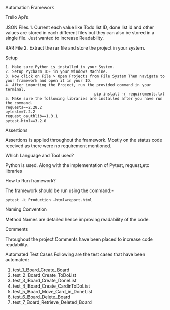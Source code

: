 Automation Framework

Trello Api’s

JSON Files
    1.  Current each value like Todo list ID, done list id and other values are stored in each different files but they can also be stored in a single file. Just wanted to increase Readability.


RAR File
    2.  Extract the rar file and store the project in your system.

Setup

    1. Make sure Python is installed in your System.
    2. Setup Pycharm IDE in your Windows Machine.
    3. Now click on File > Open Projects from File System Then navigate to your framework and open it in your ID.
    4. After importing the Project, run the provided command in your terminal.
                                           pip install -r requirements.txt
    5. Make sure the following libraries are installed after you have run the command.
	requests==2.28.2
	pytest==7.2.2
	request_oauthlib==1.3.1
	pytest-html==3.2.0

Assertions

Assertions is applied throughout the framework. Mostly on the status code received as there were no requirement mentioned.


Which Language and Tool used?

Python is used. Along with the implementation of Pytest, request,etc libraries


How to Run framework?

The framework should be run using the command:-

	pytest -k Production –html=report.html




Naming Convention

Method Names are detailed hence improving readability of the code.


Comments

Throughout the project Comments have been placed to increase code readability.

Automated Test Cases
Following are the test cases that have been automated:

1. test_1_Board_Create_Board
2. test_2_Board_Create_ToDoList
3. test_3_Board_Create_DoneList
4. test_4_Board_Create_CardinToDoList
5. test_5_Board_Move_Card_in_DoneList
6. test_6_Board_Delete_Board
7. test_7_Board_Retrieve_Deleted_Board
